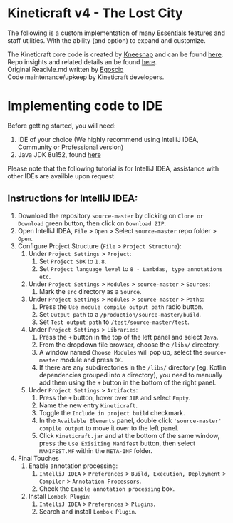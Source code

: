 # Kineticraft v4 - The Lost City
The following is a custom implementation of many <a href="https://dev.bukkit.org/projects/essentials">Essentials</a> features and staff utilities. With the ability (and option) to expand and customize.

The Kineticraft core code is created by <a href="https://github.com/Kneesnap">Kneesnap</a> and can be found <a href="https://github.com/Kneesnap/Kineticraft">here</a>.
<br />
Repo insights and related details an be found <a href="https://github.com/Kneesnap/Kineticraft/graphs/contributors">here</a>.
<br />
Original ReadMe.md written by <a href="https://github.com/Egoscio">Egoscio</a>
<br />
Code maintenance/upkeep by Kineticraft developers.

# Implementing code to IDE
Before getting started, you will need:
1. IDE of your choice (We highly recommend using IntelliJ IDEA, Community or Professional version)
2. Java JDK 8u152, found <a href="http://www.oracle.com/technetwork/java/javase/downloads/jdk8-downloads-2133151.html">here</a>

Please note that the following tutorial is for IntelliJ IDEA, assistance with other IDEs are availble upon request

## Instructions for IntelliJ IDEA:

1. Download the repository `source-master` by clicking on `Clone or Download` green button, then click on `Download ZIP`.
2. Open IntelliJ IDEA, `File` > `Open` > Select `source-master` repo folder > `Open`.
3. Configure Project Structure (`File` > `Project Structure`):
    1. Under `Project Settings` > `Project`:
        1. Set `Project SDK` to `1.8`.
        2. Set `Project language level` to `8 - Lambdas, type annotations etc`.
    2. Under `Project Settings` > `Modules` > `source-master` > `Sources`:
        1. Mark the `src` directory as a `Source`.
    3. Under `Project Settings` > `Modules` > `source-master` > `Paths`:
        1. Press the `Use module compile output path` radio button.
        2. Set `Output path` to a `/production/source-master/build`.
        3. Set `Test output path` to `/test/source-master/test`.
    4. Under `Project Settings` > `Libraries`:
        1. Press the `+` button in the top of the left panel and select `Java`.
        2. From the dropdown file browser, choose the `/libs/` directory.
        3. A window named `Choose Modules` will pop up, select the `source-master` module and press `OK`.
        4. If there are any subdirectories in the `/libs/` directory (eg. Kotlin dependencies grouped into a directory), you need to manually add them using the `+` button in the bottom of the right panel.
    5. Under `Project Settings` > `Artifacts`:
        1. Press the `+` button, hover over `JAR` and select `Empty`.
        2. Name the new entry `Kineticraft`.
        3. Toggle the `Include in project build` checkmark.
        4. In the `Available Elements` panel, double click `'source-master' compile output` to move it over to the left panel.
        5. Click `Kineticraft.jar` and at the bottom of the same window, press the `Use Exisiting Manifest` button, then select `MANIFEST.MF` within the `META-INF` folder.
4. Final Touches
    1. Enable annotation processing:
        1. `IntelliJ IDEA` > `Preferences` > `Build, Execution, Deployment` > `Compiler` > `Annotation Processors`.
        2. Check the `Enable annotation processing` box.
    2. Install `Lombok Plugin`:
        1. `IntelliJ IDEA` > `Preferences` > `Plugins`.
        2. Search and install `Lombok Plugin`.
